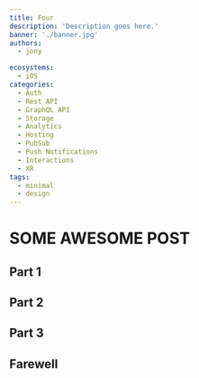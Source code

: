 ```yaml
---
title: Four
description: 'Description goes here.'
banner: './banner.jpg'
authors:
  - jony

ecosystems:
  - iOS
categories:
  - Auth
  - Rest API
  - GraphQL API
  - Storage
  - Analytics
  - Hosting
  - PubSub
  - Push Notifications
  - Interactions
  - XR
tags:
  - minimal
  - design
---
```


# SOME AWESOME POST

## Part 1

## Part 2

## Part 3

## Farewell
